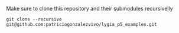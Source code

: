Make sure to clone this repository and their submodules recursivelly

```
git clone --recursive git@github.com:patriciogonzalezvivo/lygia_p5_examples.git
```
